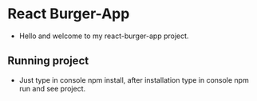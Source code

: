 # React Burger-App

* Hello and welcome to my react-burger-app project.

## Running project

* Just type in console npm install, after installation type in console npm run and see project.
